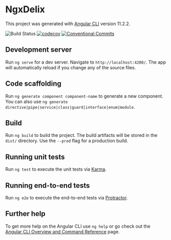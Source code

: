 # NgxDelix

This project was generated with [Angular CLI](https://github.com/angular/angular-cli) version 11.2.2.

![Build Status](https://travis-ci.com/devalfe/portfolio.svg?token=Ch4ph177EbbhudXc4ix5&branch=main)
[![codecov](https://codecov.io/gh/devalfe/portfolio/branch/main/graph/badge.svg?token=INJQXNLF8C)](https://codecov.io/gh/devalfe/portfolio)
[![Conventional Commits](https://img.shields.io/badge/Conventional%20Commits-1.0.0-yellow.svg)](https://conventionalcommits.org)

## Development server

Run `ng serve` for a dev server. Navigate to `http://localhost:4200/`. The app will automatically reload if you change any of the source files.

## Code scaffolding

Run `ng generate component component-name` to generate a new component. You can also use `ng generate directive|pipe|service|class|guard|interface|enum|module`.

## Build

Run `ng build` to build the project. The build artifacts will be stored in the `dist/` directory. Use the `--prod` flag for a production build.

## Running unit tests

Run `ng test` to execute the unit tests via [Karma](https://karma-runner.github.io).

## Running end-to-end tests

Run `ng e2e` to execute the end-to-end tests via [Protractor](http://www.protractortest.org/).

## Further help

To get more help on the Angular CLI use `ng help` or go check out the [Angular CLI Overview and Command Reference](https://angular.io/cli) page.
